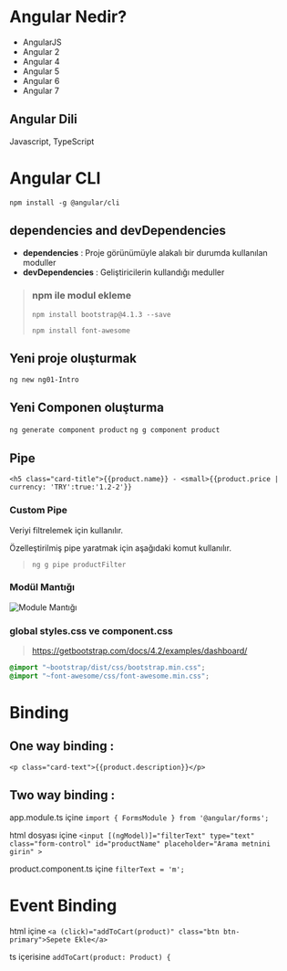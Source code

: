 # Angular Nedir?
- AngularJS
- Angular 2
- Angular 4
- Angular 5
- Angular 6
- Angular 7

## Angular Dili
Javascript, TypeScript

# Angular CLI
```npm install -g @angular/cli```
## dependencies and devDependencies 
- __dependencies__ : Proje görünümüyle alakalı bir durumda kullanılan moduller
- __devDependencies__ : Geliştiricilerin kullandığı meduller

>### npm ile modul ekleme
>`npm install bootstrap@4.1.3 --save`
>
>`npm install font-awesome`

## Yeni proje oluşturmak
```ng new ng01-Intro```

## Yeni Componen oluşturma
```ng generate component product```
```ng g component product```

## Pipe
`<h5 class="card-title">{{product.name}} - <small>{{product.price | currency: 'TRY':true:'1.2-2'}}`

### Custom Pipe 
Veriyi filtrelemek için kullanılır.

Özelleştirilmiş pipe yaratmak için aşağıdaki komut kullanılır.
>`ng g pipe productFilter`

### Modül Mantığı
![Module Mantığı](library-module.png)

### global styles.css ve component.css
>https://getbootstrap.com/docs/4.2/examples/dashboard/
```css 
@import "~bootstrap/dist/css/bootstrap.min.css";
@import "~font-awesome/css/font-awesome.min.css";
```

# Binding
## __One way binding__ : 
`<p class="card-text">{{product.description}}</p>`
## __Two way binding__ :
app.module.ts içine `import { FormsModule } from '@angular/forms';`

html dosyası içine `<input [(ngModel)]="filterText" type="text" class="form-control" id="productName" placeholder="Arama metnini girin" >`

product.component.ts içine `filterText = 'm';`


# Event Binding
html içine `<a (click)="addToCart(product)" class="btn btn-primary">Sepete Ekle</a>`

ts içerisine `addToCart(product: Product) {`






